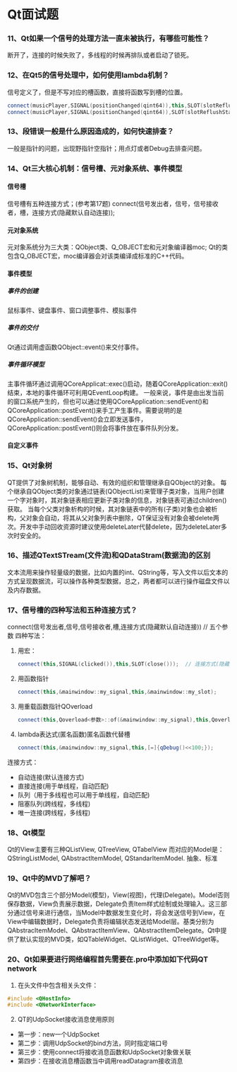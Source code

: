 # Qt面试题
### 11、Qt如果一个信号的处理方法一直未被执行，有哪些可能性？
断开了，连接的时候失败了，多线程的时候再排队或者启动了锁死。
### 12、在Qt5的信号处理中，如何使用lambda机制？
信号定义了，但是不写对应的槽函数，直接将函数写到槽的位置。
```C++
connect(musicPlayer,SIGNAL(positionChanged(qint64)),this,SLOT(slotReflushStartTime(qint64)));
connect(musicPlayer,SIGNAL(positionChanged(qint64)),SLOT(slotReflushStartTime(qint64)));
```
### 13、段错误一般是什么原因造成的，如何快速排查？
一般是指针的问题，出现野指针空指针；用点灯或者Debug去排查问题。
### 14、Qt三大核心机制：信号槽、元对象系统、事件模型
#### 信号槽
信号槽有五种连接方式；(参考第17题)
connect(信号发出者，信号，信号接收者，槽，连接方式(隐藏默认自动连接));

#### 元对象系统
元对象系统分为三大类：QObject类、Q_OBJECT宏和元对象编译器moc;
Qt的类包含Q_OBJECT宏，moc编译器会对该类编译成标准的C++代码。

#### 事件模型
##### 事件的创建
鼠标事件、键盘事件、窗口调整事件、模拟事件

##### 事件的交付
Qt通过调用虚函数QObject::event()来交付事件。

##### 事件循环模型
主事件循环通过调用QCoreApplicat::exec()启动，随着QCoreApplication::exit()结束，本地的事件循环可利用QEventLoop构建。
一般来说，事件是由出发当前的窗口系统产生的，但也可以通过使用QCoreApplication::sendEvent()和QCoreApplication::postEvent()来手工产生事件。需要说明的是QCoreApplication::sendEvent()会立即发送事件，QCoreApplication::postEvent()则会将事件放在事件队列分发。

#### 自定义事件

### 15、Qt对象树
QT提供了对象树机制，能够自动、有效的组织和管理继承自QObject的对象。
每个继承自QObject类的对象通过链表(QObjectList)来管理子类对象，当用户创建一个字对象时，其对象链表相应更新子类对象的信息，对象链表可通过children()获取。
当每个父类对象析构的时候，其对象链表中的所有(子类)对象也会被析构，父对象会自动，将其从父对象列表中删除，QT保证没有对象会被delete两次。开发中手动回收资源时建议使用deleteLater代替delete，因为deleteLater多次时安全的。

### 16、描述QTextSTream(文件流)和QDataStram(数据流)的区别
文本流用来操作轻量级的数据，比如内置的int、QString等，写入文件以后文本的方式呈现数据流，可以操作各种类型数据，总之，两者都可以进行操作磁盘文件以及内存数据。

### 17、信号槽的四种写法和五种连接方式？
connect(信号发出者,信号,信号接收者,槽,连接方式(隐藏默认自动连接)) // 五个参数
四种写法：
1. 用宏：
   ```C++
   connect(this,SIGNAL(clicked()),this,SLOT(close()));  // 连接方式(隐藏默认自动连接)
   ```
2. 用函数指针
   ```C++
   connect(this,&mainwindow::my_signal,this,&mainwindow::my_slot);
   ```
3. 用重载函数指针QOverload
   ```C++
   connect(this,Qoverload<参数>::of(&mainwindow::my_signal),this,Qoverload<参数>::of(&mainwindow::my_slot));
   ```
4. lambda表达式(匿名函数)匿名函数代替槽
   ```C++
   connect(this,&mainwindow::my_signal,this,[=]{qDebug()<<100;});
   ```

连接方式：
- 自动连接(默认连接方式)
- 直接连接(用于单线程，自动匹配)
- 队列（用于多线程也可以用于单线程，自动匹配)
- 阻塞队列(跨线程，多线程)
- 唯一连接(跨线程，多线程)

### 18、Qt模型
Qt的View主要有三种QListView, QTreeView, QTabelView
而对应的Model是：QStringListModel, QAbstractltemModel, QStandarItemModel.
抽象、标准

### 19、Qt中的MVD了解吧？
Qt的MVD包含三个部分Model(模型)，View(视图)，代理(Delegate)。Model否则保存数据，View负责展示数据，Delegate负责Item样式绘制或处理输入。这三部分通过信号来进行通信，当Model中数据发生变化时，将会发送信号到View，在View中编辑数据时，Delegate负责将编辑状态发送给Model层。基类分别为QAbstracItemModel、QAbstractItemView、QAbstractItemDelegate。Qt中提供了默认实现的MVD类，如QTableWidget、QListWidget、QTreeWidget等。

### 20、Qt如果要进行网络编程首先需要在.pro中添加如下代码QT network
1. 在头文件中包含相关头文件：
```C++
#include <QHostInfo>
#include <QNetworkInterface>
```
2. QT的UdpSocket接收消息使用原则
- 第一步：new一个UdpSocket
- 第二步：调用UdpSocket的bind方法，同时指定端口号
- 第三步：使用connect将接收消息函数和UdpSocket对象做关联
- 第四步：在接收消息槽函数当中调用readDatagram接收消息